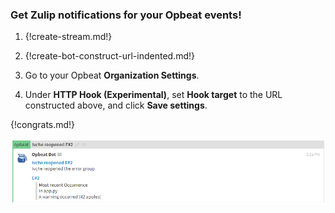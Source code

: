 ### Get Zulip notifications for your Opbeat events!

1. {!create-stream.md!}

1. {!create-bot-construct-url-indented.md!}

1. Go to your Opbeat **Organization Settings**.

1. Under **HTTP Hook (Experimental)**, set **Hook target**
   to the URL constructed above, and click **Save settings**.

{!congrats.md!}

![](/static/images/integrations/opbeat/001.png)
